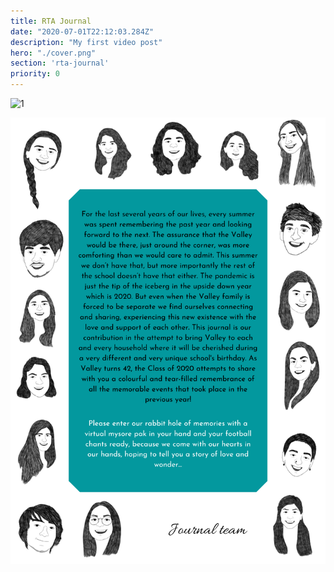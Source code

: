 ```yaml
---
title: RTA Journal
date: "2020-07-01T22:12:03.284Z"
description: "My first video post"
hero: "./cover.png"
section: 'rta-journal'
priority: 0
---
```


![1](./cover.png)

![2](./intro.png)